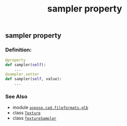 ﻿---
title: sampler property
second_title: Aspose.CAD for Python via .NET API References
description: 
type: docs
weight: 130
url: /python-net/aspose.cad.fileformats.glb/texture/sampler/
is_root: false
---

## sampler property

### Definition:
```python
@property
def sampler(self):
    ...
@sampler.setter
def sampler(self, value):
    ...
```

### See Also
* module [`aspose.cad.fileformats.glb`](../../)
* class [`Texture`](/cad/python-net/aspose.cad.fileformats.glb/texture)
* class [`TextureSampler`](/cad/python-net/aspose.cad.fileformats.glb/texturesampler)
